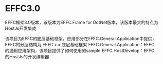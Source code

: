 # EFFC3.0
EFFC框架3.0版本，该版本为EFFC.Frame for DotNet版本，该版本最大的特点为HostJs开发集成

该项目为EFFC的底层基础框架，应用部分在EFFC.General.Application中提供，EFFC的分层结构为
EFFC x.x:底层基础框架
EFFC.General.Application：EFFC的通用应用架构，该项目提供了如何使用的sample
EFFC.HostDevelop：EFFC的HostJs的开发编辑器
